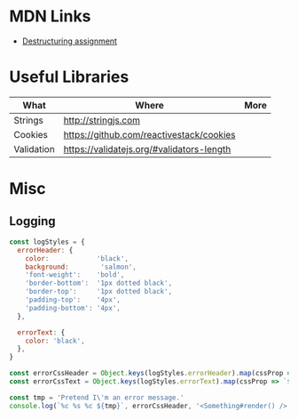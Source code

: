 # MDN Links

* [Destructuring assignment](https://developer.mozilla.org/en-US/docs/Web/JavaScript/Reference/Operators/Destructuring_assignment)

# Useful Libraries

| What | Where | More |
| ---- | ----- | ---- |
| Strings | http://stringjs.com | |
| Cookies | https://github.com/reactivestack/cookies | |
| Validation | https://validatejs.org/#validators-length | |

# Misc

## Logging

```js
const logStyles = {
  errorHeader: {
    color:            'black',
    background:        'salmon',
    'font-weight':    'bold',
    'border-bottom':  '1px dotted black',
    'border-top':     '1px dotted black',
    'padding-top':    '4px',
    'padding-bottom': '4px',
  },

  errorText: {
    color: 'black',
  },
}

const errorCssHeader = Object.keys(logStyles.errorHeader).map(cssProp => `${cssProp}: ${logStyles.errorHeader[cssProp]}`).join('; ')
const errorCssText = Object.keys(logStyles.errorText).map(cssProp => `${cssProp}: ${logStyles.errorText[cssProp]}`).join('; ')

const tmp = 'Pretend I\'m an error message.'
console.log(`%c %s %c ${tmp}`, errorCssHeader, '<Something#render() />', errorCssText)
```
